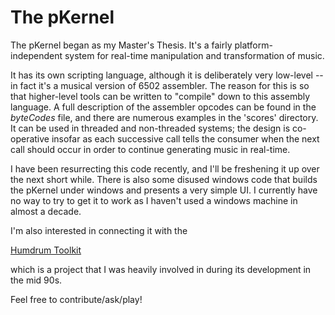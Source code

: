 The pKernel
===========

The pKernel began as my Master's Thesis.  It's a fairly platform-
independent system for real-time manipulation and transformation of music.

It has its own scripting language, although it is deliberately very
low-level -- in fact it's a musical version of 6502 assembler.  The reason
for this is so that higher-level tools can be written to "compile" down
to this assembly language.  A full description of the assembler opcodes
can be found in the *byteCodes* file, and there are numerous examples
in the 'scores' directory.  It can be used in threaded and non-threaded
systems; the design is co-operative insofar as each successive
call tells the consumer when the next call should occur in order to
continue generating music in real-time.

I have been resurrecting this code recently, and I'll be freshening it
up over the next short while.  There is also some disused windows code that
builds the pKernel under windows and presents a very simple UI.  I currently
have no way to try to get it to work as I haven't used a windows machine
in almost a decade.

I'm also interested in connecting it with the

[Humdrum Toolkit](http://www.musiccog.ohio-state.edu/Humdrum/)

which is a project that I was heavily involved in during its development
in the mid 90s.

Feel free to contribute/ask/play!
